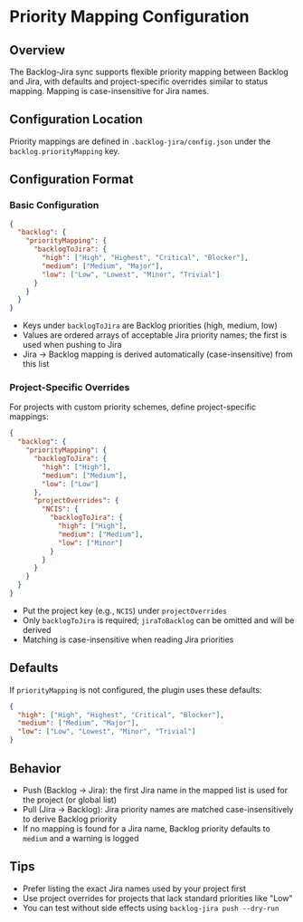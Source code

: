 # Priority Mapping Configuration

## Overview

The Backlog-Jira sync supports flexible priority mapping between Backlog and Jira, with defaults and project-specific overrides similar to status mapping. Mapping is case-insensitive for Jira names.

## Configuration Location

Priority mappings are defined in `.backlog-jira/config.json` under the `backlog.priorityMapping` key.

## Configuration Format

### Basic Configuration

```json
{
  "backlog": {
    "priorityMapping": {
      "backlogToJira": {
        "high": ["High", "Highest", "Critical", "Blocker"],
        "medium": ["Medium", "Major"],
        "low": ["Low", "Lowest", "Minor", "Trivial"]
      }
    }
  }
}
```

- Keys under `backlogToJira` are Backlog priorities (high, medium, low)
- Values are ordered arrays of acceptable Jira priority names; the first is used when pushing to Jira
- Jira → Backlog mapping is derived automatically (case-insensitive) from this list

### Project-Specific Overrides

For projects with custom priority schemes, define project-specific mappings:

```json
{
  "backlog": {
    "priorityMapping": {
      "backlogToJira": {
        "high": ["High"],
        "medium": ["Medium"],
        "low": ["Low"]
      },
      "projectOverrides": {
        "NCIS": {
          "backlogToJira": {
            "high": ["High"],
            "medium": ["Medium"],
            "low": ["Minor"]
          }
        }
      }
    }
  }
}
```

- Put the project key (e.g., `NCIS`) under `projectOverrides`
- Only `backlogToJira` is required; `jiraToBacklog` can be omitted and will be derived
- Matching is case-insensitive when reading Jira priorities

## Defaults

If `priorityMapping` is not configured, the plugin uses these defaults:

```json
{
  "high": ["High", "Highest", "Critical", "Blocker"],
  "medium": ["Medium", "Major"],
  "low": ["Low", "Lowest", "Minor", "Trivial"]
}
```

## Behavior

- Push (Backlog → Jira): the first Jira name in the mapped list is used for the project (or global list)
- Pull (Jira → Backlog): Jira priority names are matched case-insensitively to derive Backlog priority
- If no mapping is found for a Jira name, Backlog priority defaults to `medium` and a warning is logged

## Tips

- Prefer listing the exact Jira names used by your project first
- Use project overrides for projects that lack standard priorities like "Low"
- You can test without side effects using `backlog-jira push --dry-run`